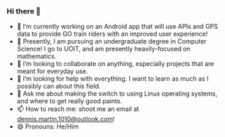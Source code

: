 ### Hi there 👋

- 🔭 I’m currently working on an Android app that will use APIs and GPS data to provide GO train riders with an improved user experience!
- 🌱 Presently, I am pursuing an undergraduate degree in Computer Science! I go to UOIT, and am presently heavily-focused on mathematics.
- 👯 I’m looking to collaborate on anything, especially projects that are meant for everyday use.
- 🤔 I’m looking for help with everything. I want to learn as much as I possibly can about this field.
- 💬 Ask me about making the switch to using Linux operating systems, and where to get really good paints.
- 📫 How to reach me: shoot me an email at dennis.martin.1010@outlook.com!
- 😄 Pronouns: He/Him

